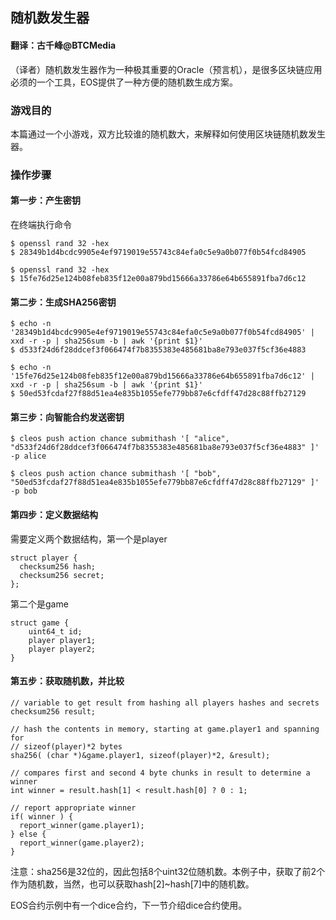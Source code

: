 ## 随机数发生器
#### 翻译：古千峰@BTCMedia

（译者）随机数发生器作为一种极其重要的Oracle（预言机），是很多区块链应用必须的一个工具，EOS提供了一种方便的随机数生成方案。

### 游戏目的
本篇通过一个小游戏，双方比较谁的随机数大，来解释如何使用区块链随机数发生器。

### 操作步骤
#### 第一步：产生密钥
在终端执行命令
```
$ openssl rand 32 -hex
$ 28349b1d4bcdc9905e4ef9719019e55743c84efa0c5e9a0b077f0b54fcd84905

$ openssl rand 32 -hex
$ 15fe76d25e124b08feb835f12e00a879bd15666a33786e64b655891fba7d6c12
```

#### 第二步：生成SHA256密钥
```
$ echo -n '28349b1d4bcdc9905e4ef9719019e55743c84efa0c5e9a0b077f0b54fcd84905' | xxd -r -p | sha256sum -b | awk '{print $1}'
$ d533f24d6f28ddcef3f066474f7b8355383e485681ba8e793e037f5cf36e4883

$ echo -n '15fe76d25e124b08feb835f12e00a879bd15666a33786e64b655891fba7d6c12' | xxd -r -p | sha256sum -b | awk '{print $1}'
$ 50ed53fcdaf27f88d51ea4e835b1055efe779bb87e6cfdff47d28c88ffb27129
```

#### 第三步：向智能合约发送密钥
```
$ cleos push action chance submithash '[ "alice", "d533f24d6f28ddcef3f066474f7b8355383e485681ba8e793e037f5cf36e4883" ]' -p alice

$ cleos push action chance submithash '[ "bob", "50ed53fcdaf27f88d51ea4e835b1055efe779bb87e6cfdff47d28c88ffb27129" ]' -p bob
```

#### 第四步：定义数据结构
需要定义两个数据结构，第一个是player
```
struct player {
  checksum256 hash;
  checksum256 secret;
};
```
第二个是game
```
struct game {
	uint64_t id;
  	player player1;
  	player player2;
}
```

#### 第五步：获取随机数，并比较
```
// variable to get result from hashing all players hashes and secrets
checksum256 result;

// hash the contents in memory, starting at game.player1 and spanning for 
// sizeof(player)*2 bytes
sha256( (char *)&game.player1, sizeof(player)*2, &result);

// compares first and second 4 byte chunks in result to determine a winner
int winner = result.hash[1] < result.hash[0] ? 0 : 1;

// report appropriate winner
if( winner ) {
  report_winner(game.player1);
} else {
  report_winner(game.player2);
}
```

注意：sha256是32位的，因此包括8个uint32位随机数。本例子中，获取了前2个作为随机数，当然，也可以获取hash[2]~hash[7]中的随机数。

EOS合约示例中有一个dice合约，下一节介绍dice合约使用。


